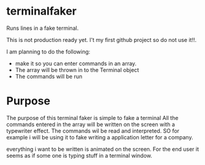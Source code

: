 # terminalfaker
Runs lines in a fake terminal. 

This is not production ready yet. I't my first github project so do not use it!!.

I am planning to do the following:
* make it so you can enter commands in an array.
* The array will be thrown in to the Terminal object
* The commands will be run

# Purpose
The purpose of this terminal faker is simple to fake a terminal
All the commands entered in the array will be written on the screen with a typewriter effect.
The commands wil be read and interpreted.
SO for example i will be using it to fake writing a application letter for a company.

everything i want to be written is animated on the screen.
For the end user it seems as if some one is typing stuff in a terminal window.
